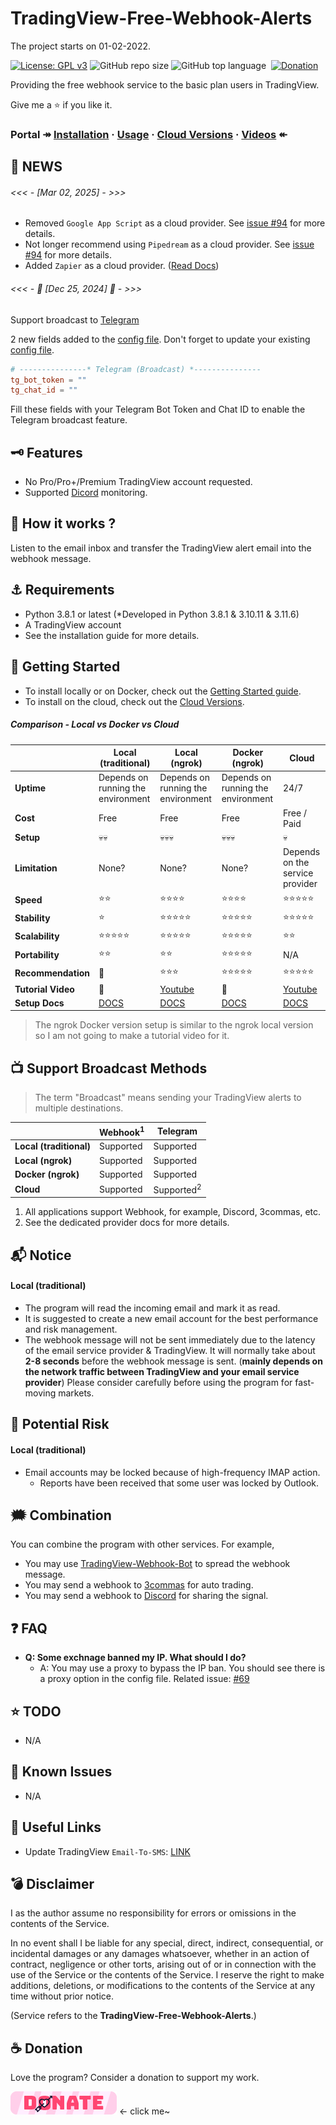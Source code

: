 # TradingView-Free-Webhook-Alerts
The project starts on 01-02-2022.


[![License: GPL v3](https://img.shields.io/badge/License-GPLv3-blue.svg)](https://www.gnu.org/licenses/gpl-3.0)
![GitHub repo size](https://img.shields.io/github/repo-size/soranoo/TradingView-Free-Webhook-Alerts)
![GitHub top language](https://img.shields.io/github/languages/top/soranoo/TradingView-Free-Webhook-Alerts)
&nbsp;[![Donation](https://img.shields.io/static/v1?label=Donation&message=❤️&style=social)](https://github.com/soranoo/Donation)

Providing the free webhook service to the basic plan users in TradingView. 

Give me a ⭐ if you like it.

### Portal ↠ [Installation](docs/gettingstarted.md#installing-python-package) · [Usage](docs/gettingstarted.md#setting-up-tradingview-alert) · [Cloud Versions](docs/cloud-versions/cloud-versions.md) · [Videos](https://www.youtube.com/playlist?list=PLOHaKcov3Nkt0LIK1joPYgFnZY24zf_Wo) ↞

## :newspaper: NEWS
###### <<< - [Mar 02, 2025] - >>>
- Removed `Google App Script` as a cloud provider. See [issue #94](https://github.com/soranoo/TradingView-Free-Webhook-Alerts/issues/94) for more details.
- Not longer recommend using `Pipedream` as a cloud provider. See [issue #94](https://github.com/soranoo/TradingView-Free-Webhook-Alerts/issues/94) for more details.
- Added `Zapier` as a cloud provider. ([Read Docs](docs/cloud-versions/zapier/zapier.md))
###### <<< - 🎄 [Dec 25, 2024] 🎁 - >>>
Support broadcast to [Telegram](#-support-broadcast-methods)

2 new fields added to the [config file](/config.example.toml). Don't forget to update your existing [config file](/config.example.toml).

```toml
# ---------------* Telegram (Broadcast) *---------------
tg_bot_token = ""
tg_chat_id = ""
```
Fill these fields with your Telegram Bot Token and Chat ID to enable the Telegram broadcast feature.


## 🗝️ Features
* No Pro/Pro+/Premium TradingView account requested.
* Supported [Dicord](https://discord.com/) monitoring.
  
## 🚩 How it works ?
Listen to the email inbox and transfer the TradingView alert email into the webhook message.


## ⚓ Requirements
* Python 3.8.1 or latest (*Developed in Python 3.8.1 & 3.10.11 & 3.11.6)
* A TradingView account
* See the installation guide for more details.

## 👾 Getting Started
- To install locally or on Docker, check out the [Getting Started guide](docs/gettingstarted.md).
- To install on the cloud, check out the [Cloud Versions](docs/cloud-versions/cloud-versions.md).

##### Comparison - Local vs Docker vs Cloud
| | Local (traditional) | Local (ngrok) | Docker (ngrok) | Cloud |
| --- | --- | --- |--- | --- |
| **Uptime** | Depends on running the environment | Depends on running the environment | Depends on running the environment | 24/7 |
| **Cost** | Free | Free | Free | Free / Paid |
| **Setup** | 💀💀 | 💀💀💀 | 💀💀💀 | 💀 |
| **Limitation** | None? | None? | None? | Depends on the service provider |
| **Speed** | ⭐⭐ | ⭐⭐⭐⭐ | ⭐⭐⭐⭐ | ⭐⭐⭐⭐⭐ |
| **Stability** | ⭐ | ⭐⭐⭐⭐⭐ | ⭐⭐⭐⭐⭐ | ⭐⭐⭐⭐⭐ |
| **Scalability** | ⭐⭐⭐⭐⭐ | ⭐⭐⭐⭐⭐ | ⭐⭐⭐⭐⭐ | ⭐⭐ |
| **Portability** | ⭐⭐ | ⭐⭐ | ⭐⭐⭐⭐⭐ | N/A |
| **Recommendation** | 🚫 | ⭐⭐⭐ | ⭐⭐⭐⭐⭐ | ⭐⭐⭐⭐⭐ |
| **Tutorial Video** | 🚫 | [Youtube](https://youtu.be/_ZN_rbH1OuM) | 🚫 | [Youtube](https://youtu.be/kTEcJhz0M98) |
| **Setup Docs** | [DOCS](docs/gettingstarted.md#3-traditional-version) | [DOCS](docs/gettingstarted.md#2-ngrok-version) | [DOCS](docs/gettingstarted.md#2-ngrok-version) | [DOCS](docs/cloud-versions/cloud-versions.md) |

> The ngrok Docker version setup is similar to the ngrok local version so I am not going to make a tutorial video for it.

## 📺 Support Broadcast Methods

> The term "Broadcast" means sending your TradingView alerts to multiple destinations.

| | Webhook<sup>1</sup> | Telegram |
| --- | --- | --- |
| **Local (traditional)** | Supported | Supported |
| **Local (ngrok)** | Supported | Supported |
| **Docker (ngrok)** | Supported | Supported |
| **Cloud** | Supported | Supported<sup>2</sup> |

1. All applications support Webhook, for example, Discord, 3commas, etc.
2. See the dedicated provider docs for more details.


## 📬 Notice
#### Local (traditional)
* The program will read the incoming email and mark it as read.
* It is suggested to create a new email account for the best performance and risk management.
* The webhook message will not be sent immediately due to the latency of the email service provider & TradingView. It will normally take about **2-8 seconds** before the webhook message is sent. (**mainly depends on the network traffic between TradingView and your email service provider**) Please consider carefully before using the program for fast-moving markets.

## 🦔 Potential Risk
#### Local (traditional)
* Email accounts may be locked because of high-frequency IMAP action.
    - Reports have been received that some user was locked by Outlook.

## 🗯️ Combination
You can combine the program with other services.
For example,
* You may use [TradingView-Webhook-Bot](https://github.com/fabston/TradingView-Webhook-Bot) to spread the webhook message.
* You may send a webhook to [3commas](https://3commas.io/) for auto trading.
* You may send a webhook to [Discord](https://discord.com/) for sharing the signal.

## :question: FAQ
* **Q: Some exchnage banned my IP. What should I do?**
    - A: You may use a proxy to bypass the IP ban. You should see there is a proxy option in the config file. Related issue: [#69](https://github.com/soranoo/TradingView-Free-Webhook-Alerts/issues/69)


## ⭐ TODO
* N/A

## 🐛 Known Issues
* N/A

## 🤖 Useful Links
* Update TradingView `Email-To-SMS`: [LINK](https://www.tradingview.com/support/solutions/43000474398-how-to-change-the-email-to-sms-address-used-for-alert-notifications/)

## 💣 Disclaimer
I as the author assume no responsibility for errors or omissions in the contents of the Service.

In no event shall I be liable for any special, direct, indirect, consequential, or incidental damages or any damages whatsoever, whether in an action of contract, negligence or other torts, arising out of or in connection with the use of the Service or the contents of the Service. I reserve the right to make additions, deletions, or modifications to the contents of the Service at any time without prior notice.

(Service refers to the **TradingView-Free-Webhook-Alerts**.)

## ☕ Donation
Love the program? Consider a donation to support my work.

[!["Donation"](https://raw.githubusercontent.com/soranoo/Donation/main/resources/image/DonateBtn.png)](https://github.com/soranoo/Donation) <- click me~
